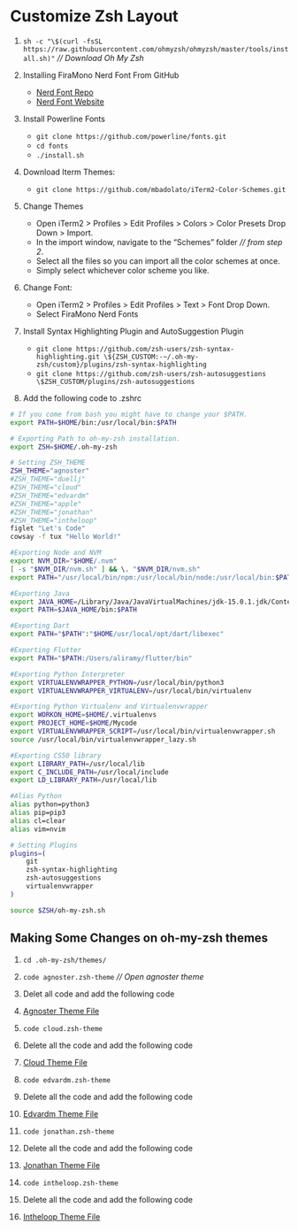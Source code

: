 # Customize Zsh Layout

1. `sh -c "\$(curl -fsSL https://raw.githubusercontent.com/ohmyzsh/ohmyzsh/master/tools/install.sh)"` _// Download Oh My Zsh_

2. Installing FiraMono Nerd Font From GitHub

   - [Nerd Font Repo](https://github.com/ryanoasis/nerd-fonts)
   - [Nerd Font Website](https://www.nerdfonts.com/)

3. Install Powerline Fonts

   - `git clone https://github.com/powerline/fonts.git`
   - `cd fonts`
   - `./install.sh`

4. Download Iterm Themes:

   - `git clone https://github.com/mbadolato/iTerm2-Color-Schemes.git`

5. Change Themes

   - Open iTerm2 > Profiles > Edit Profiles > Colors > Color Presets Drop Down > Import.
   - In the import window, navigate to the “Schemes” folder _// from step 2_.
   - Select all the files so you can import all the color schemes at once.
   - Simply select whichever color scheme you like.

6. Change Font:

   - Open iTerm2 > Profiles > Edit Profiles > Text > Font Drop Down.
   - Select FiraMono Nerd Fonts

7. Install Syntax Highlighting Plugin and AutoSuggestion Plugin

   - `git clone https://github.com/zsh-users/zsh-syntax-highlighting.git \${ZSH_CUSTOM:-~/.oh-my-zsh/custom}/plugins/zsh-syntax-highlighting`
   - `git clone https://github.com/zsh-users/zsh-autosuggestions \$ZSH_CUSTOM/plugins/zsh-autosuggestions`

8. Add the following code to .zshrc

```bash
# If you come from bash you might have to change your $PATH.
export PATH=$HOME/bin:/usr/local/bin:$PATH

# Exporting Path to oh-my-zsh installation.
export ZSH=$HOME/.oh-my-zsh

# Setting ZSH_THEME
ZSH_THEME="agnoster"
#ZSH_THEME="duellj"
#ZSH_THEME="cloud"
#ZSH_THEME="edvardm"
#ZSH_THEME="apple"
#ZSH_THEME="jonathan"
#ZSH_THEME="intheloop"
figlet "Let's Code"
cowsay -f tux "Hello World!"

#Exporting Node and NVM
export NVM_DIR="$HOME/.nvm"
[ -s "$NVM_DIR/nvm.sh" ] && \. "$NVM_DIR/nvm.sh"
export PATH="/usr/local/bin/npm:/usr/local/bin/node:/usr/local/bin:$PATH"

#Exporting Java
export JAVA_HOME=/Library/Java/JavaVirtualMachines/jdk-15.0.1.jdk/Contents/Home
export PATH=$JAVA_HOME/bin:$PATH

#Exporting Dart
export PATH="$PATH":"$HOME/usr/local/opt/dart/libexec"

#Exporting Flutter
export PATH="$PATH:/Users/aliramy/flutter/bin"

#Exporting Python Interpreter
export VIRTUALENVWRAPPER_PYTHON=/usr/local/bin/python3
export VIRTUALENVWRAPPER_VIRTUALENV=/usr/local/bin/virtualenv

#Exporting Python Virtualenv and Virtualenvwrapper
export WORKON_HOME=$HOME/.virtualenvs
export PROJECT_HOME=$HOME/Mycode
export VIRTUALENVWRAPPER_SCRIPT=/usr/local/bin/virtualenvwrapper.sh
source /usr/local/bin/virtualenvwrapper_lazy.sh

#Exporting CS50 library
export LIBRARY_PATH=/usr/local/lib
export C_INCLUDE_PATH=/usr/local/include
export LD_LIBRARY_PATH=/usr/local/lib

#Alias Python
alias python=python3
alias pip=pip3
alias cl=clear
alias vim=nvim

# Setting Plugins
plugins=(
    git
    zsh-syntax-highlighting
    zsh-autosuggestions
    virtualenvwrapper
)

source $ZSH/oh-my-zsh.sh
```

## Making Some Changes on oh-my-zsh themes

1. `cd .oh-my-zsh/themes/`
2. `code agnoster.zsh-theme` _// Open agnoster theme_
3. Delet all code and add the following code
4. [Agnoster Theme File](/AwesomeZsh/themes/agnoster.zsh-theme)

5. `code cloud.zsh-theme`
6. Delete all the code and add the following code
7. [Cloud Theme File](/AwesomeZsh/themes/cloud.zsh-theme)

8. `code edvardm.zsh-theme`
9. Delete all the code and add the following code
10. [Edvardm Theme File](/AwesomeZsh/themes/evardm.zsh-theme)

11. `code jonathan.zsh-theme`
12. Delete all the code and add the following code
13. [Jonathan Theme File](/AwesomeZsh/themes/jonathan.zsh-theme)

14. `code intheloop.zsh-theme`
15. Delete all the code and add the following code
16. [Intheloop Theme File](/AwesomeZsh/themes/intheloop.zsh-theme)
